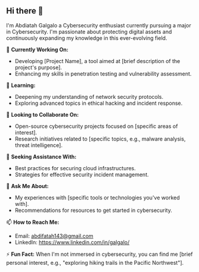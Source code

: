 ## Hi there 👋

I'm Abdiatah Galgalo a Cybersecurity enthusiast currently pursuing a major in Cybersecurity. I'm passionate about protecting digital assets and continuously expanding my knowledge in this ever-evolving field.

🔭 **Currently Working On:**
- Developing [Project Name], a tool aimed at [brief description of the project's purpose].
- Enhancing my skills in penetration testing and vulnerability assessment.

🌱 **Learning:**
- Deepening my understanding of network security protocols.
- Exploring advanced topics in ethical hacking and incident response.

👯 **Looking to Collaborate On:**
- Open-source cybersecurity projects focused on [specific areas of interest].
- Research initiatives related to [specific topics, e.g., malware analysis, threat intelligence].

🤔 **Seeking Assistance With:**
- Best practices for securing cloud infrastructures.
- Strategies for effective security incident management.

💬 **Ask Me About:**
- My experiences with [specific tools or technologies you've worked with].
- Recommendations for resources to get started in cybersecurity.

📫 **How to Reach Me:**
- Email: abdifatah143@gmail.com
- LinkedIn: https://www.linkedin.com/in/galgalo/


⚡ **Fun Fact:**
When I'm not immersed in cybersecurity, you can find me [brief personal interest, e.g., "exploring hiking trails in the Pacific Northwest"].
